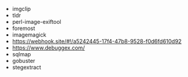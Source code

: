 - imgclip
- tldr
- perl-image-exiftool
- foremost
- imagemagick
- https://webhook.site/#!/a5242445-17f4-47b8-9528-f0d6fd610d92
- https://www.debuggex.com/
- sqlmap
- gobuster
- stegextract
